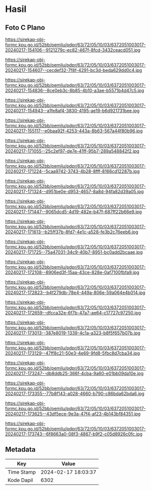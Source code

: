 # Hasil

## Foto C Plano

https://sirekap-obj-formc.kpu.go.id/52bb/pemilu/pdpr/63/72/05/10/03/6372051003017-20240217-154106--9121279c-ec82-467f-8fcd-3432ceacd051.jpg

https://sirekap-obj-formc.kpu.go.id/52bb/pemilu/pdpr/63/72/05/10/03/6372051003017-20240217-154607--cecdef32-7f8f-4291-bc3d-beda629dd0c4.jpg

https://sirekap-obj-formc.kpu.go.id/52bb/pemilu/pdpr/63/72/05/10/03/6372051003017-20240217-154836--8ce0eb3c-8b85-4b10-a3ae-b5571b4d47c5.jpg

https://sirekap-obj-formc.kpu.go.id/52bb/pemilu/pdpr/63/72/05/10/03/6372051003017-20240217-154943--a1fe8af4-3830-4195-ae19-b6d921731bee.jpg

https://sirekap-obj-formc.kpu.go.id/52bb/pemilu/pdpr/63/72/05/10/03/6372051003017-20240217-155117--e0baa92f-4253-443a-8b63-567a44f80b96.jpg

https://sirekap-obj-formc.kpu.go.id/52bb/pemilu/pdpr/63/72/05/10/03/6372051003017-20240217-171055--25c2ef97-de7e-41ff-95b7-289a548842f2.jpg

https://sirekap-obj-formc.kpu.go.id/52bb/pemilu/pdpr/63/72/05/10/03/6372051003017-20240217-171224--5caa9742-3743-4b28-8fff-8166cd12287b.jpg

https://sirekap-obj-formc.kpu.go.id/52bb/pemilu/pdpr/63/72/05/10/03/6372051003017-20240217-171324--d951be0e-d953-4657-8a8d-94fa82d39a05.jpg

https://sirekap-obj-formc.kpu.go.id/52bb/pemilu/pdpr/63/72/05/10/03/6372051003017-20240217-171447--9065dcd5-4d19-482e-b47f-687ff22b66e9.jpg

https://sirekap-obj-formc.kpu.go.id/52bb/pemilu/pdpr/63/72/05/10/03/6372051003017-20240217-171613--b25ff37b-8fd7-4e1c-a528-fe3b2c76eeb6.jpg

https://sirekap-obj-formc.kpu.go.id/52bb/pemilu/pdpr/63/72/05/10/03/6372051003017-20240217-171725--75a47031-34c9-40b7-8951-bc0add2bcaae.jpg

https://sirekap-obj-formc.kpu.go.id/52bb/pemilu/pdpr/63/72/05/10/03/6372051003017-20240217-172108--8906ed3f-15aa-43ce-828e-0af7100fbfa9.jpg

https://sirekap-obj-formc.kpu.go.id/52bb/pemilu/pdpr/63/72/05/10/03/6372051003017-20240217-172823--b4f279db-78e4-449a-806e-59a064e4b014.jpg

https://sirekap-obj-formc.kpu.go.id/52bb/pemilu/pdpr/63/72/05/10/03/6372051003017-20240217-172659--dfcca32e-6f7b-47a7-ae64-c17727c97250.jpg

https://sirekap-obj-formc.kpu.go.id/52bb/pemilu/pdpr/63/72/05/10/03/6372051003017-20240217-173013--387e8019-1339-4c1a-a323-b8f5f657b07b.jpg

https://sirekap-obj-formc.kpu.go.id/52bb/pemilu/pdpr/63/72/05/10/03/6372051003017-20240217-173129--47ff8c21-50e3-4e69-9fd8-5fbc8d7cba34.jpg

https://sirekap-obj-formc.kpu.go.id/52bb/pemilu/pdpr/63/72/05/10/03/6372051003017-20240217-173247--db8ddb25-366f-4cba-9a60-e01bb09da10e.jpg

https://sirekap-obj-formc.kpu.go.id/52bb/pemilu/pdpr/63/72/05/10/03/6372051003017-20240217-173355--77b8f143-a028-4660-b790-c86bda62bda6.jpg

https://sirekap-obj-formc.kpu.go.id/52bb/pemilu/pdpr/63/72/05/10/03/6372051003017-20240217-173625--43df5ece-9e3a-47f4-af23-4b143bf84351.jpg

https://sirekap-obj-formc.kpu.go.id/52bb/pemilu/pdpr/63/72/05/10/03/6372051003017-20240217-173743--6f8663a0-08f3-4867-b9f2-c05d8926c0fc.jpg


## Metadata

| Key        | Value               |
| ---------- | ------------------- |
| Time Stamp | 2024-02-17 18:03:37 |
| Kode Dapil | 6302                |



